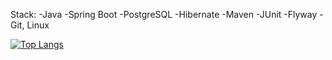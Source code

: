 Stack:
-Java
-Spring Boot
-PostgreSQL
-Hibernate
-Maven
-JUnit
-Flyway
-Git, Linux

[![Top Langs](https://github-readme-stats.vercel.app/api/top-langs/?username=Kawaragi-Senju&layout=compact)](https://github.com/anuraghazra/github-readme-stats)
<!--![Anurag's GitHub stats](https://github-readme-stats.vercel.app/api?username=Kawaragi-Senju&show_icons=true&theme=radical)
<!---
Kawaragi-Senju/Kawaragi-Senju is a ✨ special ✨ repository because its `README.md` (this file) appears on your GitHub profile.
You can click the Preview link to take a look at your changes.
--->

